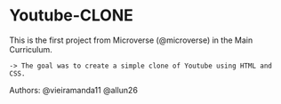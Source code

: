 # Youtube-CLONE

This is the first project from Microverse (@microverse) in the Main Curriculum.

    -> The goal was to create a simple clone of Youtube using HTML and CSS.

Authors:
@vieiramanda11
@allun26